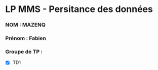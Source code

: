 # LP MMS - Persitance des données

### NOM : MAZENQ
### Prénom : Fabien
### Groupe de TP : 
- [x] TD1